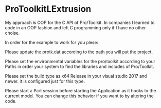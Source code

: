 # ProToolkitLExtrusion

My approach is OOP for the C API of Pro/Toolkit. 
In companies I learned to code in an OOP fashion and left C programming only if I have no other choise.

In order for the example to work for you plese:

Please update the protk.dat according to the path you will put the project.

Please set the environmental variables for the pro/toolkit according to your Paths in order your system to find the libraries and includes of 
Pro/Toolkit.

Please set the build type as x64 Release in your visual studio 2017 and newer. It is configured just for this type.

Please start a Part session before starting the Application as it hooks to the current model. You can change this behavior if you want to by altering the code.
